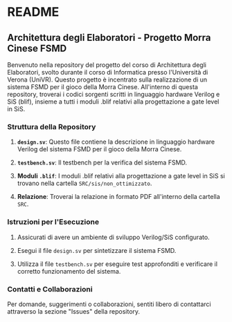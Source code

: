 # README

## Architettura degli Elaboratori - Progetto Morra Cinese FSMD

Benvenuto nella repository del progetto del corso di Architettura degli Elaboratori, svolto durante il corso di Informatica presso l'Università di Verona (UniVR). Questo progetto è incentrato sulla realizzazione di un sistema FSMD per il gioco della Morra Cinese. All'interno di questa repository, troverai i codici sorgenti scritti in linguaggio hardware Verilog e SiS (blif), insieme a tutti i moduli .blif relativi alla progettazione a gate level in SiS.

### Struttura della Repository

1. **`design.sv`**: Questo file contiene la descrizione in linguaggio hardware Verilog del sistema FSMD per il gioco della Morra Cinese.

2. **`testbench.sv`**: Il testbench per la verifica del sistema FSMD.

3. **Moduli `.blif`**: I moduli .blif relativi alla progettazione a gate level in SiS si trovano nella cartella `SRC/sis/non_ottimizzato`.

4. **Relazione**: Troverai la relazione in formato PDF all'interno della cartella `SRC`.

### Istruzioni per l'Esecuzione

1. Assicurati di avere un ambiente di sviluppo Verilog/SiS configurato.

2. Esegui il file `design.sv` per sintetizzare il sistema FSMD.

3. Utilizza il file `testbench.sv` per eseguire test approfonditi e verificare il corretto funzionamento del sistema.

### Contatti e Collaborazioni

Per domande, suggerimenti o collaborazioni, sentiti libero di contattarci attraverso la sezione "Issues" della repository.
